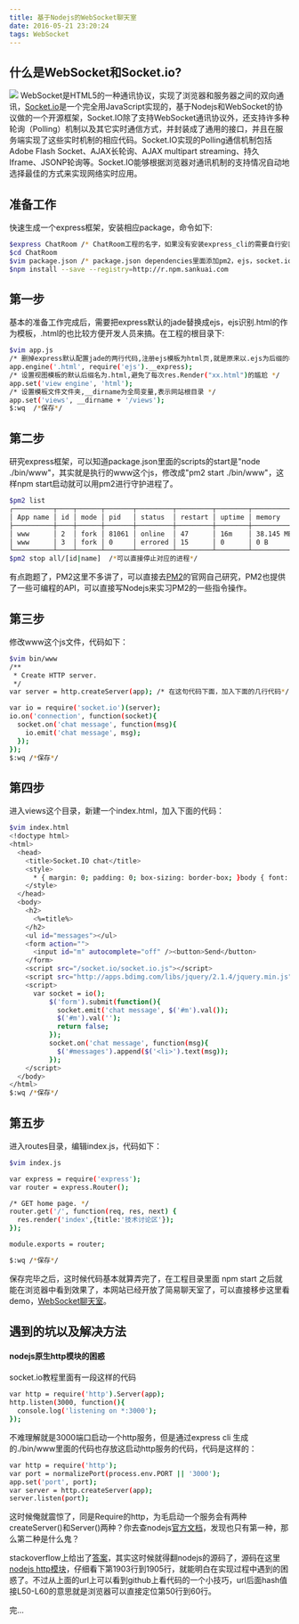 ```yaml
---
title: 基于Nodejs的WebSocket聊天室
date: 2016-05-21 23:20:24
tags: WebSocket
---
```


## 什么是WebSocket和Socket.io?

![](https://cdn.socket.io/website/imgs/logo.svg)
WebSocket是HTML5的一种通讯协议，实现了浏览器和服务器之间的双向通讯，[Socket.io](https://socket.io/)是一个完全用JavaScript实现的，基于Nodejs和WebSocket的协议做的一个开源框架，Socket.IO除了支持WebSocket通讯协议外，还支持许多种轮询（Polling）机制以及其它实时通信方式，并封装成了通用的接口，并且在服务端实现了这些实时机制的相应代码。Socket.IO实现的Polling通信机制包括Adobe Flash Socket、AJAX长轮询、AJAX multipart streaming、持久Iframe、JSONP轮询等。Socket.IO能够根据浏览器对通讯机制的支持情况自动地选择最佳的方式来实现网络实时应用。


## 准备工作

快速生成一个express框架，安装相应package，命令如下:

``` bash
$express ChatRoom /* ChatRoom工程的名字，如果没有安装express_cli的需要自行安装 */
$cd ChatRoom
$vim package.json /* package.json dependencies里面添加pm2，ejs，socket.io，或者使用npm install对应package */
$npm install --save --registry=http://r.npm.sankuai.com
```

## 第一步

基本的准备工作完成后，需要把express默认的jade替换成ejs，ejs识别.html的作为模板，.html的也比较方便开发人员来搞。在工程的根目录下:

``` bash
$vim app.js
/* 删掉express默认配置jade的两行代码,注册ejs模板为html页,就是原来以.ejs为后缀的模板页，现在的后缀名可以是.html了 */
app.engine('.html', require('ejs').__express);
/* 设置视图模板的默认后缀名为.html,避免了每次res.Render("xx.html")的尴尬 */
app.set('view engine', 'html');
/* 设置模板文件文件夹,__dirname为全局变量,表示网站根目录 */
app.set('views', __dirname + '/views'); 
$:wq  /*保存*/
```

## 第二步

研究express框架，可以知道package.json里面的scripts的start是"node ./bin/www"，其实就是执行的www这个js，修改成"pm2 start ./bin/www"，这样npm start启动就可以用pm2进行守护进程了。

``` bash
$pm2 list
┌──────────┬────┬──────┬───────┬─────────┬─────────┬────────┬─────────────┬──────────┐
│ App name │ id │ mode │ pid   │ status  │ restart │ uptime │ memory      │ watching │
├──────────┼────┼──────┼───────┼─────────┼─────────┼────────┼─────────────┼──────────┤
│ www      │ 2  │ fork │ 81061 │ online  │ 47      │ 16m    │ 38.145 MB   │ disabled │
│ www      │ 3  │ fork │ 0     │ errored │ 15      │ 0      │ 0 B         │ disabled │
└──────────┴────┴──────┴───────┴─────────┴─────────┴────────┴─────────────┴──────────┘
$pm2 stop all/[id|name]  /*可以直接停止对应的进程*/
```

有点跑题了，PM2这里不多讲了，可以直接去[PM2](https://pm2.keymetrics.io/docs/usage/pm2-api/#programmatic-api)的官网自己研究，PM2也提供了一些可编程的API，可以直接写Nodejs来实习PM2的一些指令操作。

## 第三步 

修改www这个js文件，代码如下：

``` bash
$vim bin/www
/**
 * Create HTTP server.
 */
var server = http.createServer(app); /* 在这句代码下面，加入下面的几行代码*/

var io = require('socket.io')(server);
io.on('connection', function(socket){
  socket.on('chat message', function(msg){
    io.emit('chat message', msg);
  });
});
$:wq /*保存*/
```

## 第四步 

进入views这个目录，新建一个index.html，加入下面的代码：

``` bash
$vim index.html
<!doctype html>
<html>
  <head>
    <title>Socket.IO chat</title>
    <style>
      * { margin: 0; padding: 0; box-sizing: border-box; }body { font: 13px Helvetica, Arial; }form { background: #000; padding: 3px; position: fixed; bottom: 0; width: 100%; }form input { border: 0; padding: 10px; width: 90%; margin-right: .5%; }form button { width: 9%; background: rgb(130, 224, 255); border: none; padding: 10px; }#messages { list-style-type: none; margin: 0; padding: 0; }#messages li { padding: 5px 10px; }#messages li:nth-child(odd) { background: #eee; }
    </style>
  </head>
  <body>
    <h2>
      <%=title%>
    </h2>
    <ul id="messages"></ul>
    <form action="">
      <input id="m" autocomplete="off" /><button>Send</button>
    </form>
	<script src="/socket.io/socket.io.js"></script>
	<script src="http://apps.bdimg.com/libs/jquery/2.1.4/jquery.min.js"></script>
	<script>
	  var socket = io();
		  $('form').submit(function(){
		    socket.emit('chat message', $('#m').val());
		    $('#m').val('');
		    return false;
		  });
		  socket.on('chat message', function(msg){
		    $('#messages').append($('<li>').text(msg));
		  });
	</script>
  </body>
</html>
$:wq /*保存*/
```

## 第五步

进入routes目录，编辑index.js，代码如下：

``` bash
$vim index.js

var express = require('express');
var router = express.Router();

/* GET home page. */
router.get('/', function(req, res, next) {
  res.render('index',{title:'技术讨论区'});
});

module.exports = router;

$:wq /*保存*/
```
保存完毕之后，这时候代码基本就算弄完了，在工程目录里面 npm start 之后就能在浏览器中看到效果了，本网站已经开放了简易聊天室了，可以直接移步这里看demo，[WebSocket聊天室](https://m.codefilled.com/)。

## 遇到的坑以及解决方法

#### nodejs原生http模块的困惑

socket.io教程里面有一段这样的代码
``` bash
var http = require('http').Server(app);
http.listen(3000, function(){
  console.log('listening on *:3000');
});
```

不难理解就是3000端口启动一个http服务，但是通过express cli 生成的./bin/www里面的代码也存放这启动http服务的代码，代码是这样的：

``` bash
var http = require('http');
var port = normalizePort(process.env.PORT || '3000');
app.set('port', port);
var server = http.createServer(app);
server.listen(port);
```

这时候俺就震惊了，同是Require的http，为毛启动一个服务会有两种createServer()和Server()两种？你去查nodejs[官方文档](https://nodejs.org/api/http.html)，发现也只有第一种，那么第二种是什么鬼？

stackoverflow上给出了[答案](https://stackoverflow.com/questions/26921117/http-createserverapp-v-http-serverapp)，其实这时候就得翻nodejs的源码了，源码在这里[nodejs http模块](https://github.com/nodejs/node-v0.x-archive/blob/523929c9272a53c9429616564a45f2af59670e47/lib/http.js#L1903-L1905)，仔细看下第1903行到1905行，就能明白在实现过程中遇到的困惑了。不过从上面的url上可以看到github上看代码的一个小技巧，url后面hash值接L50-L60的意思就是浏览器可以直接定位第50行到60行。

完...







